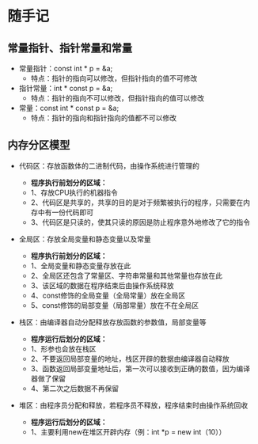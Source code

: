 # 随手记
## 常量指针、指针常量和常量
* 常量指针：const int * p = &a;
  * 特点：指针的指向可以修改，但指针指向的值不可修改
* 指针常量：int * const p = &a;
  * 特点：指针的指向不可以修改，但指针指向的值可以修改
* 常量：const int * const p = &a;
  * 特点：指针的指向和指针指向的值都不可以修改

## 内存分区模型
* 代码区：存放函数体的二进制代码，由操作系统进行管理的
  * **程序执行前划分的区域：**
  * 1、存放CPU执行的机器指令
  * 2、代码区是共享的，共享的目的是对于频繁被执行的程序，只需要在内存中有一份代码即可
  * 3、代码区是只读的，使其只读的原因是防止程序意外地修改了它的指令
  
* 全局区：存放全局变量和静态变量以及常量
  * **程序执行前划分的区域：**
  * 1、全局变量和静态变量存放在此
  * 2、全局区还包含了常量区、字符串常量和其他常量也存放在此
  * 3、该区域的数据在程序结束后由操作系统释放
  * 4、const修饰的全局变量（全局常量）放在全局区
  * 5、const修饰的局部变量（局部常量）放在不在全局区
  
* 栈区：由编译器自动分配释放存放函数的参数值，局部变量等
  * **程序运行后划分的区域：**
  * 1、形参也会放在栈区
  * 2、不要返回局部变量的地址，栈区开辟的数据由编译器自动释放
  * 3、函数返回局部变量地址后，第一次可以接收到正确的数值，因为编译器做了保留
  * 4、第二次之后数据不再保留
  
* 堆区：由程序员分配和释放，若程序员不释放，程序结束时由操作系统回收
  * **程序运行后划分的区域：**
  * 1、主要利用new在堆区开辟内存（例：int *p = new int（10））
  
